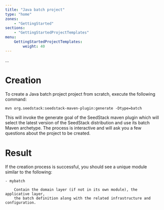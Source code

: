 ```yaml
---
title: "Java batch project"
type: "home"
zones:
    - "GettingStarted"
sections:
    - "GettingStartedProjectTemplates"
menu:
    GettingStartedProjectTemplates:
        weight: 40
---
```


...

# Creation

To create a Java batch project project from scratch, execute the following command:

    mvn org.seedstack:seedstack-maven-plugin:generate -Dtype=batch
    
This will invoke the generate goal of the SeedStack maven plugin which will select the latest version
of the SeedStack distribution and use its batch Maven archetype. The process is interactive and will ask you a few
questions about the project to be created.

# Result

If the creation process is successful, you should see a unique module similar to the following:

```plain
- mybatch

    Contain the domain layer (if not in its own module), the applicative layer,
    the batch definition along with the related infrastructure and configuration.
```
